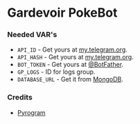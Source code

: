 # Gardevoir PokeBot

### Needed VAR's

- `API_ID` - Get yours at [my.telegram.org](https://my.telegram.org/).
- `API_HASH` - Get yours at [my.telegram.org](https://my.telegram.org/).
- `BOT_TOKEN` - Get yours at [@BotFather](https://t.me/BotFather).
- `GP_LOGS` - ID for logs group.
- `DATABASE_URL` - Get it from [MongoDB](https://mongodb.com/atlas).

### Credits

* [Pyrogram](https://github.com/pyrogram/pyrogram)
